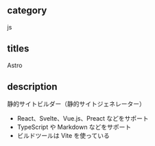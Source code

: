 ## category

js

## titles

Astro

## description

静的サイトビルダー（静的サイトジェネレーター）

- React、Svelte、Vue.js、Preact などをサポート
- TypeScript や Markdown などをサポート
- ビルドツールは Vite を使っている
